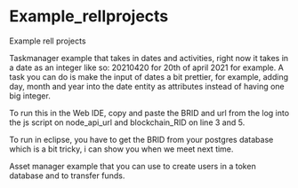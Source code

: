 # Example_rellprojects
Example rell projects

Taskmanager example that takes in dates and activities, right now it takes in a date as an integer like so: 20210420 for 20th of april 2021 for example. A task you can do is
make the input of dates a bit prettier, for example, adding day, month and year into the date entity as attributes instead of having one big integer.

To run this in the Web IDE, copy and paste the BRID and url from the log into the js script on node_api_url and blockchain_RID on line 3 and 5.

To run in eclipse, you have to get the BRID from your postgres database which is a bit tricky, i can show you when we meet next time.

Asset manager example that you can use to create users in a token database and to transfer funds. 
